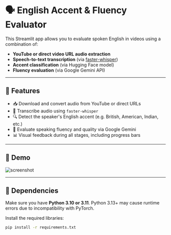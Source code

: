 # 🗣️ English Accent & Fluency Evaluator

This Streamlit app allows you to evaluate spoken English in videos using a combination of:
- **YouTube or direct video URL audio extraction**
- **Speech-to-text transcription** (via [faster-whisper](https://github.com/SYSTRAN/faster-whisper))
- **Accent classification** (via Hugging Face model)
- **Fluency evaluation** (via Google Gemini API)

---

## 🚀 Features

- 📥 Download and convert audio from YouTube or direct URLs
- 📝 Transcribe audio using `faster-whisper`
- 🔍 Detect the speaker's English accent (e.g. British, American, Indian, etc.)
- 🤖 Evaluate speaking fluency and quality via Google Gemini
- 📊 Visual feedback during all stages, including progress bars

---

## 📸 Demo

![screenshot](screenshot.png) <!-- Optional: include a screenshot of your UI -->

---

## 🧩 Dependencies

Make sure you have **Python 3.10 or 3.11**. Python 3.13+ may cause runtime errors due to incompatibility with PyTorch.

Install the required libraries:

```bash
pip install -r requirements.txt
